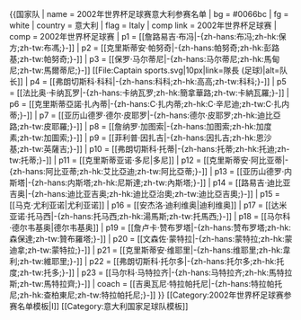 {{国家队
 | name      = 2002年世界杯足球赛意大利参赛名单
 | bg        = #0066bc
 | fg        = white
 | country   = 意大利
 | flag      = Italy
 | comp link = 2002年世界杯足球赛
 | comp      = 2002年世界杯足球赛
 | p1        = [[詹路易吉·布冯|-{zh-hans:布冯;zh-hk:保方;zh-tw:布馮;}-]]
 | p2        = [[克里斯蒂安·帕努奇|-{zh-hans:帕努奇;zh-hk:彭路基;zh-tw:帕努奇;}-]]
 | p3        = [[保罗·马尔蒂尼|-{zh-hans:马尔蒂尼;zh-hk:馬甸尼;zh-tw:馬爾蒂尼;}-]] [[File:Captain sports.svg|10px|link=隊長 (足球)|alt=队长]]
 | p4        = [[弗朗切斯科·科科|-{zh-hans:科科;zh-hk:高高;zh-tw:科科;}-]]
 | p5        = [[法比奥·卡纳瓦罗|-{zh-hans:卡纳瓦罗;zh-hk:簡拿華路;zh-tw:卡納瓦羅;}-]]
 | p6        = [[克里斯蒂亞諾·扎內蒂|-{zh-hans:C·扎内蒂;zh-hk:C·辛尼迪;zh-tw:C·扎内蒂;}-]]
 | p7        = [[亚历山德罗·德尔·皮耶罗|-{zh-hans:德尔·皮耶罗;zh-hk:迪比亞路;zh-tw:皮耶羅;}-]]
 | p8        = [[詹纳罗·加图索|-{zh-hans:加图索;zh-hk:加度素;zh-tw:加圖索;}-]]
 | p9        = [[菲利普·因扎吉|-{zh-hans:因扎吉;zh-hk:恩沙基;zh-tw:英薩吉;}-]]
 | p10       = [[弗朗切斯科·托蒂|-{zh-hans:托蒂;zh-hk:托迪;zh-tw:托蒂;}-]]
 | p11       = [[克里斯蒂亚诺·多尼|多尼]]
 | p12       = [[克里斯蒂安·阿比亚蒂|-{zh-hans:阿比亚蒂;zh-hk:艾比亞迪;zh-tw:阿比亞蒂;}-]]
 | p13       = [[亚历山德罗·内斯塔|-{zh-hans:内斯塔;zh-hk:尼斯達;zh-tw:內斯塔;}-]]
 | p14       = [[路易吉·迪比亚吉奥|-{zh-hans:迪比亚吉奥;zh-hk:迪比亞治奧;zh-tw:迪比亞吉奧;}-]]
 | p15       = [[马克·尤利亚诺|尤利亚诺]]
 | p16       = [[安杰洛·迪利维奥|迪利维奥]]
 | p17       = [[达米亚诺·托马西|-{zh-hans:托马西;zh-hk:湯馬斯;zh-tw:托馬西;}-]]
 | p18       = [[马尔科·德尔韦基奥|德尔韦基奥]]
 | p19       = [[詹卢卡·赞布罗塔|-{zh-hans:赞布罗塔;zh-hk:森保達;zh-tw:贊布羅塔;}-]]
 | p20       = [[文森佐·蒙特拉|-{zh-hans:蒙特拉;zh-hk:蒙迪拿;zh-tw:蒙特拉;}-]]
 | p21       = [[克里斯蒂安·维耶里|-{zh-hans:维耶里;zh-hk:韋利;zh-tw:維耶里;}-]]
 | p22       = [[弗朗切斯科·托尔多|-{zh-hans:托尔多;zh-hk:托度;zh-tw:托多;}-]]
 | p23       = [[马尔科·马特拉齐|-{zh-hans:马特拉齐;zh-hk:馬特拉斯;zh-tw:馬特拉齊;}-]]
 | coach    = [[吉奥瓦尼·特拉帕托尼|-{zh-hans:特拉帕托尼;zh-hk:查柏東尼;zh-tw:特拉帕托尼;}-]]
}}<noinclude>
[[Category:2002年世界杯足球赛参赛名单模板|I]]
[[Category:意大利国家足球队模板]]
</noinclude>